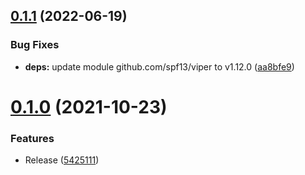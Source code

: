 ## [0.1.1](https://github.com/NoUseFreak/clusterfan/compare/v0.1.0...v0.1.1) (2022-06-19)


### Bug Fixes

* **deps:** update module github.com/spf13/viper to v1.12.0 ([aa8bfe9](https://github.com/NoUseFreak/clusterfan/commit/aa8bfe999bd34774fa713f5b60aed60634c9d5fd))

# [0.1.0](https://github.com/NoUseFreak/clusterfan/compare/v0.0.16...v0.1.0) (2021-10-23)


### Features

* Release ([5425111](https://github.com/NoUseFreak/clusterfan/commit/542511107a88cf5e21ff4171b5e931e7038aaf48))
